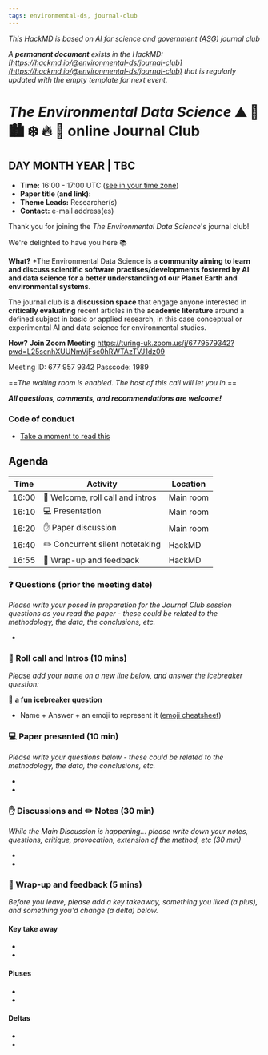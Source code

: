 ```yaml
---
tags: environmental-ds, journal-club
---
```

*This HackMD is based on AI for science and government ([ASG](https://www.turing.ac.uk/research/asg)) journal club*

*A **permanent document** exists in the HackMD: [https://hackmd.io/@environmental-ds/journal-club](https://hackmd.io/@environmental-ds/journal-club) that is regularly updated with the empty template for next event.*

# _The Environmental Data Science_ ⛰ 🌳 🏙️ ❄️ 🔥 🌊  online Journal Club

## DAY MONTH YEAR | TBC

- **Time:** 16:00 - 17:00 UTC ([see in your time zone](https://arewemeetingyet.com/London/2021-07-27/16:00)) 
- **Paper title (and link):** 
- **Theme Leads:** Researcher(s)
- **Contact:** e-mail address(es)

Thank you for joining the _The Environmental Data Science_'s journal club! 

We're delighted to have you here 📚

**What?** *The Environmental Data Science is a **community aiming to learn and discuss scientific software practises/developments fostered by AI and data science for a better understanding of our Planet Earth and environmental systems**. 

The journal club is **a discussion space** that engage anyone interested in **critically evaluating** recent articles in the **academic literature** around a defined subject in basic or applied research, in this case conceptual or experimental AI and data science for environmental studies.

**How?** **Join Zoom Meeting**
https://turing-uk.zoom.us/j/6779579342?pwd=L25scnhXUUNmVjFsc0hRWTAzTVJ1dz09

Meeting ID: 677 957 9342
Passcode: 1989

==*The waiting room is enabled. The host of this call will let you in.*==

***All questions, comments, and recommendations are welcome!***

### Code of conduct

* [Take a moment to read this](https://github.com/alan-turing-institute/environmental-ds-book/blob/master/CODE_OF_CONDUCT.md)

## Agenda
| Time  | Activity | Location |
| ----- | -------- | -------- |
| 16:00 | 👋 Welcome, roll call and intros | Main room|
| 16:10 | 💻 Presentation | Main room|
| 16:20 | ✋ Paper discussion | Main room|
| 16:40 | ✏️  Concurrent silent notetaking| HackMD|
| 16:55 | 📕 Wrap-up and feedback | HackMD|

### ❓ Questions (prior the meeting date)
*Please write your posed in preparation for the Journal Club session questions as you read the paper - these could be related to the methodology, the data, the conclusions, etc.*

* 

### 👋 Roll call and Intros (10 mins)
*Please add your name on a new line below, and answer the icebreaker question:*

💬 **a fun icebreaker question**

* Name + Answer + an emoji to represent it ([emoji cheatsheet](https://github.com/ikatyang/emoji-cheat-sheet/blob/master/README.md))

### 💻 Paper presented (10 min)
*Please write your questions below - these could be related to the methodology, the data, the conclusions, etc.*

*
*

### ✋ Discussions and ✏️ Notes (30 min)
*While the Main Discussion is happening... please write down your notes, questions, critique, provocation, extension of the method, etc (30 min)*

*
*

### 📕 Wrap-up and feedback (5 mins)
*Before you leave, please add a key takeaway, something you liked (a plus), and something you'd change (a delta) below.*

#### Key take away
*
*

#### Pluses
*
*

#### Deltas
* 
*